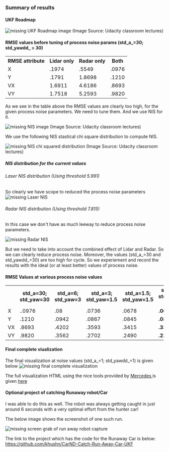 ### Summary of results

#### UKF Roadmap

<image src="UKF_roadmap.png" alt="missing UKF Roadmap image" />
<a> (Image Source: Udacity classroom lectures)</a>

#### RMSE values before tuning of process noise params (std_a_=30; std_yawdd_ = 30)
<table>
<tr>
<th>RMSE attribute</th>
<th>Lidar only</th>
<th>Radar only</th>
<th>Both</th>
</tr>
<tr>
<td>X</td>
<td>.1974</td>
<td>.5549</td>
<td>.0976</td>
</tr>
<tr>
<td>Y</td>
<td>.1791</td>
<td>1.8698</td>
<td>.1210</td>
</tr>
<tr>
<td>VX</td>
<td>1.6911</td>
<td>4.6186</td>
<td>.8693</td>
</tr>
<tr>
<td>VY</td>
<td>1.7518</td>
<td>5.2593</td>
<td>.9820</td>
</tr>
</table>

As we see in the table above the RMSE values are clearly too high, for the given process noise parameters. We need to tune them. And we use NIS for it.

<image src="nis.png" alt="missing NIS image" />
<a> (Image Source: Udacity classroom lectures)</a>

We use the following NIS stastical chi square distribution to compute NIS. 

<image src="nis_chi_squared_dstbn.png" alt="missing NIS chi squared distribution" />
<a> (Image Source: Udacity classroom lectures)</a>

##### NIS distribution for the current values

###### Laser NIS distribution (Using threshold 5.991)
So clearly we have scope to reduced the process noise parameters
<image src="laser_nis_distbn.png" alt="missing Laser NIS" />

###### Radar NIS distribution (Using threshold 7.815)
In this case we don't have as much leeway to reduce process noise parameters. 

<image src="radar_nis_distbn.png" alt="missing Radar NIS" />

But we need to take into account the combined effect of Lidar and Radar. So we can clearly reduce process noise. 
Moreover, the values (std_a_=30 and std_yawdd_=30) are too high for cycle. So we experiement and record the results with the ideal (or at least better) values of process noise.

#### RMSE Values at various process noise values 
<table>
<tr>
<th/>
<th>std_a=30; std_yaw=30</th>
<th>std_a=6; std_yaw=3</th>
<th>std_a=3; std_yaw=1.5</th>
<th>std_a=1.5; std_yaw=1.5</th>
<th>std_a=1; std_yaw=1 (best)</th>
<th>std_a=0; std_yaw=0</th>
</tr>
<tr>
<td>X</td>
<td>..0976</td>
<td>.08</td>
<td>.0736</td>
<td>.0678</td>
<td><b>.0647</b></td>
<td>.13.97</td>
</tr>
<tr>
<td>Y</td>
<td>.1210</td>
<td>.0942</td>
<td>.0867</td>
<td>.0845</td>
<td><b>.0838</b></td>
<td>5.456</td>
</tr>
<tr>
<td>VX</td>
<td>.8693</td>
<td>.4202</td>
<td>.3593</td>
<td>.3415</td>
<td><b>.3313</b></td>
<td>4.2161</td>
</tr>
<tr>
<td>VY</td>
<td>.9820</td>
<td>.3562</td>
<td>.2702</td>
<td>.2490</td>
<td><b>.2327</b></td>
<td>1.5236</td>
</tr>
</table>

#### Final complete viualization

The final visualization at noise values (std_a_=1; std_yawdd_=1) is given below
<image src="final_complete_visual.png" alt="missing final complete visualization" />

The full visualization HTML using the nice tools provided by <a href="https://github.com/udacity/CarND-Mercedes-SF-Utilities"> Mercedes </a> is given <a href="/ukf-visualization-extended.html"> here </a>

#### Optional project of catching Runaway robot/Car

I was able to do this as well. The robot was always getting caught in just around 6 seconds with a very optimal effort from the hunter car!

The below image shows the screenshot of one such run. 

<image src="success_caught_the_robot.png" alt="missing screen grab of run away robot capture"/>

The link to the project which has the code for the Runaway Car is below: 
https://github.com/khushn/CarND-Catch-Run-Away-Car-UKF